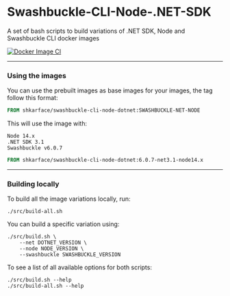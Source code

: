 # Swashbuckle-CLI-Node-.NET-SDK

A set of bash scripts to build variations of .NET SDK, Node and Swashbuckle CLI docker images

[![Docker Image CI](https://github.com/Shkarface/Swashbuckle-CLI-Node-.NET-SDK/actions/workflows/build-all-docker-images-main.yml/badge.svg)](https://github.com/Shkarface/Swashbuckle-CLI-Node-.NET-SDK/actions/workflows/build-all-docker-images-main.yml)

---

### Using the images

You can use the prebuilt images as base images for your images, the tag follow this format:

```Dockerfile
FROM shkarface/swashbuckle-cli-node-dotnet:SWASHBUCKLE-NET-NODE
```

This will use the image with:

    Node 14.x
    .NET SDK 3.1
    Swashbuckle v6.0.7

```Dockerfile
FROM shkarface/swashbuckle-cli-node-dotnet:6.0.7-net3.1-node14.x
```

---

### Building locally

To build all the image variations locally, run:

```shell
./src/build-all.sh
```

You can build a specific variation using:

```shell
./src/build.sh \
    --net DOTNET_VERSION \
    --node NODE_VERSION \
    --swashbuckle SWASHBUCKLE_VERSION
```

To see a list of all available options for both scripts:

```shell
./src/build.sh --help
./src/build-all.sh --help
```
